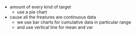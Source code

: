 - amount of every kind of target
	- use a pie chart
- cause all the freatures are continuous data
	- we use bar charts for cumulative data in particular range
	- and use vertical line for mean and var